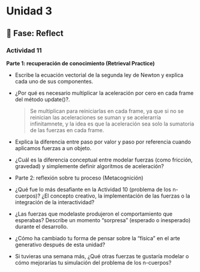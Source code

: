 # Unidad 3


## 🤔 Fase: Reflect

### Actividad 11
**Parte 1: recuperación de conocimiento (Retrieval Practice)**

- Escribe la ecuación vectorial de la segunda ley de Newton y explica cada uno de sus componentes.
  > 
- ¿Por qué es necesario multiplicar la aceleración por cero en cada frame del método update()?.
  > Se multiplican para reiniciarlas en cada frame, ya que si no se reinician las aceleraciones se suman y se acelerarría infinitamnete, y la idea es que la aceleración sea solo la sumatoria de las fuerzas en cada frame.
- Explica la diferencia entre paso por valor y paso por referencia cuando aplicamos fuerzas a un objeto.
  > 
- ¿Cuál es la diferencia conceptual entre modelar fuerzas (como fricción, gravedad) y simplemente definir algoritmos de aceleración?
- Parte 2: reflexión sobre tu proceso (Metacognición)

- ¿Qué fue lo más desafiante en la Actividad 10 (problema de los n-cuerpos)? ¿El concepto creativo, la implementación de las fuerzas o la integración de la interactividad?
- ¿Las fuerzas que modelaste produjeron el comportamiento que esperabas? Describe un momento “sorpresa” (esperado o inesperado) durante el desarrollo.
- ¿Cómo ha cambiado tu forma de pensar sobre la “física” en el arte generativo después de esta unidad?
- Si tuvieras una semana más, ¿Qué otras fuerzas te gustaría modelar o cómo mejorarías tu simulación del problema de los n-cuerpos?
